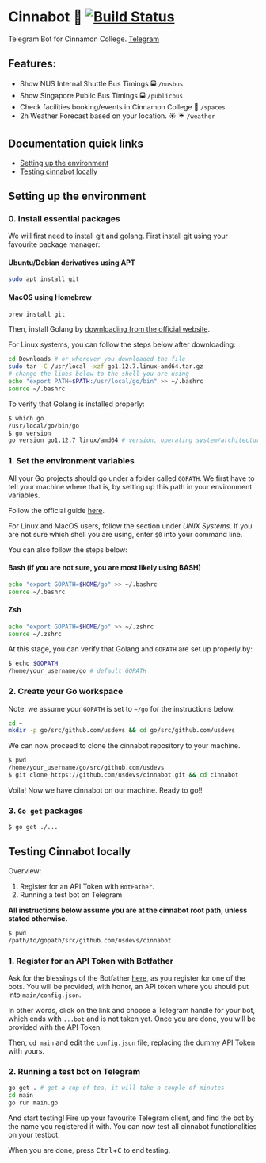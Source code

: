 # Cinnabot :robot: [![Build Status](https://travis-ci.com/usdevs/cinnabot.svg)](https://travis-ci.com/usdevs/cinnabot/)
Telegram Bot for Cinnamon College. [Telegram](https://t.me/cinnabot)

## Features:
- Show NUS Internal Shuttle Bus Timings :oncoming_bus: `/nusbus`
- Show Singapore Public Bus Timings :oncoming_bus: `/publicbus`
- Check facilities booking/events in Cinnamon College :school: `/spaces`
- 2h Weather Forecast based on your location. :sunny: :umbrella: `/weather`

## Documentation quick links
- [Setting up the environment](#setting-up-the-environment)
- [Testing cinnabot locally](#testing-cinnabot-locally)

## Setting up the environment

### 0. Install essential packages

We will first need to install git and golang. First install git using your favourite
package manager:

#### Ubuntu/Debian derivatives using APT
```bash
sudo apt install git
```

#### MacOS using Homebrew
```bash
brew install git
```

Then, install Golang by [downloading from the official website](https://golang.org/dl/).

For Linux systems, you can follow the steps below after downloading:

```bash
cd Downloads # or wherever you downloaded the file
sudo tar -C /usr/local -xzf go1.12.7.linux-amd64.tar.gz
# change the lines below to the shell you are using
echo "export PATH=$PATH:/usr/local/go/bin" >> ~/.bashrc
source ~/.bashrc
```

To verify that Golang is installed properly:
```bash
$ which go
/usr/local/go/bin/go
$ go version
go version go1.12.7 linux/amd64 # version, operating system/architecture
```

### 1. Set the environment variables

All your Go projects should go under a folder called `GOPATH`. We first have to tell your machine 
where that is, by setting up this path in your environment variables. 

Follow the official guide [here](https://github.com/golang/go/wiki/SettingGOPATH).

For Linux and MacOS users, follow the section under *UNIX Systems*. If you are not sure which shell you are using, enter `$0` into your command line.

You can also follow the steps below:
#### Bash (if you are not sure, you are most likely using BASH)
```bash
echo "export GOPATH=$HOME/go" >> ~/.bashrc
source ~/.bashrc
```

#### Zsh
```bash
echo "export GOPATH=$HOME/go" >> ~/.zshrc
source ~/.zshrc
```

At this stage, you can verify that Golang and `GOPATH` are set up properly by:
```bash
$ echo $GOPATH
/home/your_username/go # default GOPATH
```

### 2. Create your Go workspace

Note: we assume your `GOPATH` is set to `~/go` for the instructions below.
```bash
cd ~
mkdir -p go/src/github.com/usdevs && cd go/src/github.com/usdevs
```

We can now proceed to clone the cinnabot repository to your machine.
```bash
$ pwd
/home/your_username/go/src/github.com/usdevs
$ git clone https://github.com/usdevs/cinnabot.git && cd cinnabot
```

Voila! Now we have cinnabot on our machine. Ready to go!!

### 3. `Go get` packages
```bash
$ go get ./...
```

## Testing Cinnabot locally
Overview:
1. Register for an API Token with `BotFather`.
2. Running a test bot on Telegram

**All instructions below assume you are at the cinnabot root path, unless stated otherwise.**
```bash
$ pwd
/path/to/gopath/src/github.com/usdevs/cinnabot
```

### 1. Register for an API Token with Botfather
Ask for the blessings of the Botfather [here](https://t.me/botfather), as you register for one of the bots.
You will be provided, with honor, an API token where you should put into `main/config.json`.

In other words, click on the link and choose a Telegram handle for your bot, which ends with `...bot` and is not taken yet. Once you are done, you will be provided with the API Token.

Then, `cd main` and edit the `config.json` file, replacing the dummy API Token with yours.

### 2. Running a test bot on Telegram
```bash
go get . # get a cup of tea, it will take a couple of minutes
cd main
go run main.go
```

And start testing! Fire up your favourite Telegram client, and find the bot by the name you registered it with. You can now test all cinnabot functionalities on your testbot.

When you are done, press <kbd>Ctrl</kbd>+<kbd>C</kbd> to end testing.


